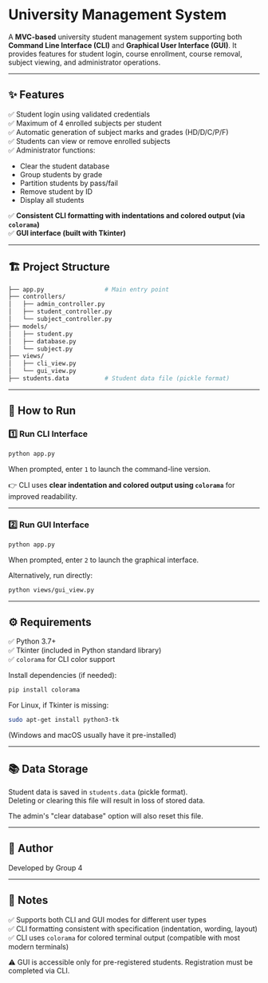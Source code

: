 # University Management System

A **MVC-based** university student management system supporting both **Command Line Interface (CLI)** and **Graphical User Interface (GUI)**. It provides features for student login, course enrollment, course removal, subject viewing, and administrator operations.

---

## ✨ Features

✅ Student login using validated credentials  
✅ Maximum of 4 enrolled subjects per student  
✅ Automatic generation of subject marks and grades (HD/D/C/P/F)  
✅ Students can view or remove enrolled subjects  
✅ Administrator functions:
- Clear the student database
- Group students by grade
- Partition students by pass/fail
- Remove student by ID
- Display all students

✅ **Consistent CLI formatting with indentations and colored output (via `colorama`)**  
✅ **GUI interface (built with Tkinter)**

---

## 🏗️ Project Structure

```bash
├── app.py                 # Main entry point
├── controllers/
│   ├── admin_controller.py
│   ├── student_controller.py
│   └── subject_controller.py
├── models/
│   ├── student.py
│   ├── database.py
│   └── subject.py
├── views/
│   ├── cli_view.py
│   └── gui_view.py
├── students.data          # Student data file (pickle format)
```

------

## 🚀 How to Run

### 1️⃣ **Run CLI Interface**

```bash
python app.py
```

When prompted, enter `1` to launch the command-line version.

👉 CLI uses **clear indentation and colored output using `colorama`** for improved readability.

------

### 2️⃣ **Run GUI Interface**

```bash
python app.py
```

When prompted, enter `2` to launch the graphical interface.

Alternatively, run directly:

```bash
python views/gui_view.py
```

------

## ⚙️ Requirements

✅ Python 3.7+  
✅ Tkinter (included in Python standard library)  
✅ `colorama` for CLI color support

Install dependencies (if needed):

```bash
pip install colorama
```

For Linux, if Tkinter is missing:

```bash
sudo apt-get install python3-tk
```

(Windows and macOS usually have it pre-installed)

------

## 📚 Data Storage

Student data is saved in `students.data` (pickle format).  
Deleting or clearing this file will result in loss of stored data.

The admin's "clear database" option will also reset this file.

------

## 📝 Author

Developed by Group 4

------

## 🧩 Notes

✅ Supports both CLI and GUI modes for different user types  
✅ CLI formatting consistent with specification (indentation, wording, layout)  
✅ CLI uses `colorama` for colored terminal output (compatible with most modern terminals)

⚠️ GUI is accessible only for pre-registered students. Registration must be completed via CLI.
